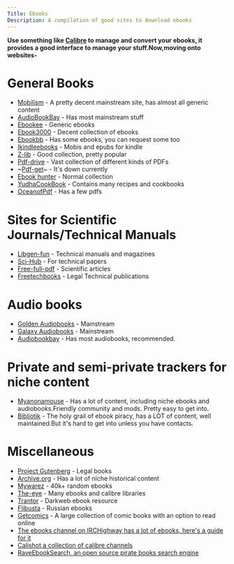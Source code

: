 ```yaml
---
Title: Ebooks
Description: A compilation of good sites to download ebooks
---
```


**Use something like [Calibre](https://calibre-ebook.com/) to manage and convert your ebooks, it provides a good interface to manage your stuff.Now,moving onto websites-**

# General Books
- [Mobilism](http://www.mobilism.me) - A pretty decent mainstream site, has almost all generic content
- [AudioBookBay](http://www.audiobookbay.net/) - Has most mainstream stuff
- [Ebookee](http://www.Ebookee.com) - Generic ebooks
- [Ebook3000](http://www.Ebook3000.com) - Decent collection of ebooks
- [Ebookbb](https://www.ebookbb.com/) - Has some ebooks, you can request some too
- [Ikindleebooks](https://ikindlebooks.com/) - Mobis and epubs for kindle
- [Z-lib](http://www.z-lib.org/) - Good collection, pretty popular
- [Pdf-drive](https://www.pdfdrive.com/ ) - Vast collection of different kinds of PDFs
- ~[Pdf-get](http://www.pdfget.com/)~ - It's down currently
- [Ebook hunter](https://ebook-hunter.org/Books/) - Normal collection
- [YudhaCookBook](https://www.yudhacookbook.my.id/) - Contains many recipes and cookbooks
- [OceanofPdf](https://oceanofpdf.com/) - Has a few pdfs

# Sites for Scientific Journals/Technical Manuals

- [Libgen-fun](http://www.libgen.fun/) - Technical manuals and magazines
- [Sci-Hub](http://sci-hub.tw/) - For technical papers
- [Free-full-pdf](http://www.freefullpdf.com/) - Scientific articles
- [Freetechbooks](https://www.freetechbooks.com/) - Legal Technical publications

# Audio books
- [Golden Audiobooks](https://goldenaudiobooks.com/) - Mainstream
- [Galaxy Audiobooks](https://galaxyaudiobook.com/) - Mainstream
- [Audiobookbay](http://www.audiobookbay.net/) - Has most audiobooks, recommended.

# Private and semi-private trackers for niche content
- [Myanonamouse](https://www.myanonamouse.net/) - Has a lot of content, including niche ebooks and audiobooks.Friendly community and mods. Pretty easy to get into.
- [Bibliotik](https://bibliotik.me/) - The holy grail of ebook piracy, has a LOT of content, well maintained.But it's hard to get into unless you have contacts.

# Miscellaneous
- [Project Gutenberg](http://www.gutenberg.org/) - Legal books
- [Archive.org](https://archive.org/details/southerncookbook00lustrich/page/34/mode/2up) - Has a lot of niche historical content
- [Mywarez](https://mywarez.org/) - 40k+ random ebooks
- [The-eye](https://the-eye.eu/public/Books/) - Many ebooks and calibre libraries
- [Trantor](https://trantor.is/) - Darkweb ebook resource
- [Flibusta](https://flibusta.site/) - Russian ebooks
- [Getcomics](http://www.getcomics.info/) - A large collection of comic books with an option to read online
- [The ebooks channel on IRCHighway has a lot of ebooks, here's a guide for it](https://redd.it/2oftbu)
- [Calishot,a collection of calibre channels](https://redd.it/oh1673)
- [RaveEbookSearch, an open source pirate books search engine](https://ravebooksearch.com/?q=%s)
 


